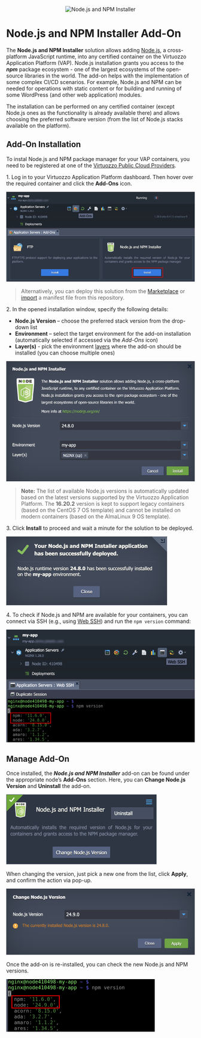 <p align="center"> 
<img src="images/node.png" alt="Node.js and NPM Installer" width="100px">
</p>

# Node.js and NPM Installer Add-On

The **Node.js and NPM Installer** solution allows adding [Node.js](https://nodejs.org/en/), a cross-platform JavaScript runtime, into any certified container on the Virtuozzo Application Platform (VAP). Node.js installation grants you access to the ***npm*** package ecosystem - one of the largest ecosystems of the open-source libraries in the world. The add-on helps with the implementation of some complex CI/CD scenarios. For example, Node.js and NPM can be needed for operations with static content or for building and running of some WordPress (and other web application) modules.

The installation can be performed on any certified container (except Node.js ones as the functionality is already available there) and allows choosing the preferred software version (from the list of Node.js stacks available on the platform).


## Add-On Installation

To instal Node.js and NPM package manager for your VAP containers, you need to be registered at one of the [Virtuozzo Public Cloud Providers](https://www.virtuozzo.com/application-platform-partners/).

1\. Log in to your Virtuozzo Application Platform dashboard. Then hover over the required container and click the **Add-Ons** icon.

![install Node.js add-on](images/01-install-nodejs-addon.png)

> Alternatively, you can deploy this solution from the [Marketplace](https://www.virtuozzo.com/application-platform-docs/marketplace/) or [import](https://www.virtuozzo.com/application-platform-docs/environment-import/) a manifest file from this repository.

2\. In the opened installation window, specify the following details:

- **Node.js Version** – choose the preferred stack version from the drop-down list
- **Environment** – select the target environment for the add-on installation (automatically selected if accessed via the *Add-Ons* icon)
- **Layer(s)** - pick the environment [layers](https://www.virtuozzo.com/application-platform-docs/concept-and-terminology/#layer) where the add-on should be installed (you can choose multiple ones)

![Node.js installation window](images/02-nodejs-installation-window.png)

> **Note:** The list of available Node.js versions is automatically updated based on the latest versions supported by the Virtuozzo Application Platform. The **16.20.2** version is kept to support legacy containers (based on the CentOS 7 OS template) and cannot be installed on modern containers (based on the AlmaLinux 9 OS template).

3\. Click **Install** to proceed and wait a minute for the solution to be deployed.

![Node.js installed](images/03-nodejs-installed.png)

4\. To check if Node.js and NPM are available for your containers, you can connect via SSH (e.g., using [Web SSH](https://www.virtuozzo.com/application-platform-docs/web-ssh-client/)) and run the `npm version` command:

![Node.js version 24.8](images/04-npm-version-248.png)


## Manage Add-On

Once installed, the ***Node.js and NPM Installer*** add-on can be found under the appropriate node’s **Add-Ons** section. Here, you can **Change Node.js Version** and **Uninstall** the add-on.

![manage Node.js add-on](images/05-manage-nodejs-addon.png)

When changing the version, just pick a new one from the list, click **Apply**, and confirm the action via pop-up.

![change Node.js version](images/06-change-nodejs-version.png)

Once the add-on is re-installed, you can check the new Node.js and NPM versions.

![Node.js version 24.9](images/07-npm-version-249.png)
